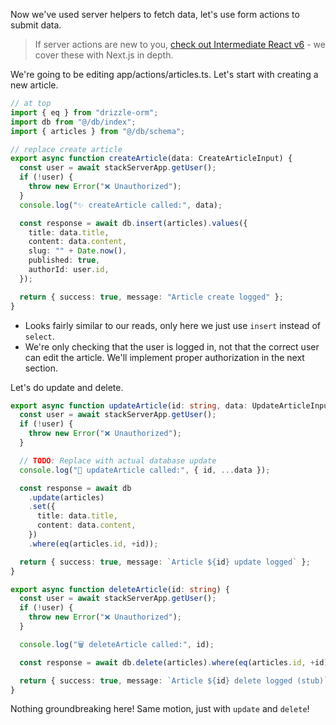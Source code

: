 Now we've used server helpers to fetch data, let's use form actions to submit data.

> If server actions are new to you, [check out Intermediate React v6][v6] - we cover these with Next.js in depth.

We're going to be editing app/actions/articles.ts. Let's start with creating a new article.

```typescript
// at top
import { eq } from "drizzle-orm";
import db from "@/db/index";
import { articles } from "@/db/schema";

// replace create article
export async function createArticle(data: CreateArticleInput) {
  const user = await stackServerApp.getUser();
  if (!user) {
    throw new Error("❌ Unauthorized");
  }
  console.log("✨ createArticle called:", data);

  const response = await db.insert(articles).values({
    title: data.title,
    content: data.content,
    slug: "" + Date.now(),
    published: true,
    authorId: user.id,
  });

  return { success: true, message: "Article create logged" };
}
```

- Looks fairly similar to our reads, only here we just use `insert` instead of `select`.
- We're only checking that the user is logged in, not that the correct user can edit the article. We'll implement proper authorization in the next section.

Let's do update and delete.

```typescript
export async function updateArticle(id: string, data: UpdateArticleInput) {
  const user = await stackServerApp.getUser();
  if (!user) {
    throw new Error("❌ Unauthorized");
  }

  // TODO: Replace with actual database update
  console.log("📝 updateArticle called:", { id, ...data });

  const response = await db
    .update(articles)
    .set({
      title: data.title,
      content: data.content,
    })
    .where(eq(articles.id, +id));

  return { success: true, message: `Article ${id} update logged` };
}

export async function deleteArticle(id: string) {
  const user = await stackServerApp.getUser();
  if (!user) {
    throw new Error("❌ Unauthorized");
  }

  console.log("🗑️ deleteArticle called:", id);

  const response = await db.delete(articles).where(eq(articles.id, +id));

  return { success: true, message: `Article ${id} delete logged (stub)` };
}
```

Nothing groundbreaking here! Same motion, just with `update` and `delete`!

[v6]: https://holt.fyi/intermediate-react
